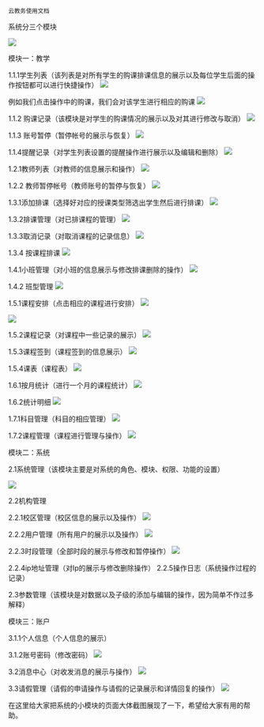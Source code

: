 											
																			  云教务使用文档

  系统分三个模块

![](http://i.imgur.com/98PV7fD.png)

模块一：教学


1.1.1学生列表（该列表是对所有学生的购课排课信息的展示以及每位学生后面的操作按钮都可以进行快捷操作）
![](http://i.imgur.com/ruVLZ9E.png)

例如我们点击操作中的购课，我们会对该学生进行相应的购课
![](http://i.imgur.com/NoHgKYy.png)

1.1.2  购课记录（该模块是对学生的购课情况的展示以及对其进行修改与取消）
![](http://i.imgur.com/ZVf1sEt.png)

1.1.3 账号暂停（暂停帐号的展示与恢复）
![](http://i.imgur.com/ESBKUB1.png)

1.1.4提醒记录（对学生列表设置的提醒操作进行展示以及编辑和删除）
![](http://i.imgur.com/WFucUNn.png)

1.2.1教师列表（对教师的信息展示和操作）
![](http://i.imgur.com/Vj0pzSv.png)

1.2.2 教师暂停帐号（教师账号的暂停与恢复）
![](http://i.imgur.com/vXuUaeB.png)

1.3.1添加排课（选择好对应的授课类型筛选出学生然后进行排课）
![](http://i.imgur.com/KjumFji.png)

1.3.2排课管理（对已排课程的管理）
![](http://i.imgur.com/sdL5ccI.png)

1.3.3取消记录（对取消课程的记录信息）
![](http://i.imgur.com/Lk3xRHw.png)

1.3.4 按课程排课
![](http://i.imgur.com/bnaYAbL.png)

1.4.1小班管理（对小班的信息展示与修改排课删除的操作）
![](http://i.imgur.com/4y725Hp.png)

1.4.2 班型管理
![](http://i.imgur.com/ieQYhYW.png)

1.5.1课程安排（点击相应的课程进行安排）
![](http://i.imgur.com/VPS0WLj.png)

![](http://i.imgur.com/hWxgygP.png)

1.5.2课程记录（对课程中一些记录的展示）
![](http://i.imgur.com/kH0KWAD.png)

1.5.3课程签到（课程签到的信息展示）
![](http://i.imgur.com/k3eHTXF.png)

1.5.4课表（课程表）
![](http://i.imgur.com/oor0hk0.png)

1.6.1按月统计（进行一个月的课程统计）
![](http://i.imgur.com/OSnYQ8A.png)

1.6.2统计明细
![](http://i.imgur.com/pG4BXNT.png)

1.7.1科目管理（科目的相应管理）
![](http://i.imgur.com/cMlYbSb.png)

1.7.2课程管理（课程进行管理与操作）
![](http://i.imgur.com/EPwgoZ8.png)

模块二：系统


2.1系统管理（该模块主要是对系统的角色、模块、权限、功能的设置）

![](http://i.imgur.com/M3mfaob.png)

2.2机构管理

2.2.1校区管理（校区信息的展示以及操作）
![](http://i.imgur.com/ABWWyKL.png)

2.2.2用户管理（所有用户的展示以及操作）
![](http://i.imgur.com/OswlDco.png)

2.2.3时段管理（全部时段的展示与修改和暂停操作）
![](http://i.imgur.com/qeAA9K1.png)

2.2.4ip地址管理（对Ip的展示与修改删除操作）
2.2.5操作日志（系统操作过程的记录）

2.3参数管理（该模块是对数据以及子级的添加与编辑的操作，因为简单不作过多解释）

模块三：账户


3.1.1个人信息（个人信息的展示）

3.1.2账号密码（修改密码）
![](http://i.imgur.com/0h4aiZb.png)


3.2消息中心（对收发消息的展示与操作）
![](http://i.imgur.com/gAkqbxg.png)

3.3请假管理（请假的申请操作与请假的记录展示和详情回复的操作）
![](http://i.imgur.com/ziUPX0C.png)

在这里给大家把系统的小模块的页面大体截图展现了一下，希望给大家有用的帮助。